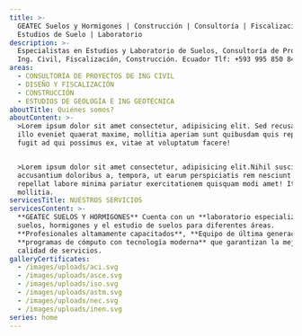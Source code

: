 ```yaml
---
title: >-
  GEATEC Suelos y Hormigones | Construcción | Consultoría | Fiscalización |
  Estudios de Suelo | Laboratorio
description: >-
  Especialistas en Estudios y Laboratorio de Suelos, Consultoría de Proyectos de
  Ing. Civil, Fiscalización, Construcción. Ecuador Tlf: +593 995 850 844
areas:
  - CONSULTORÍA DE PROYECTOS DE ING CIVIL
  - DISEÑO Y FISCALIZACIÓN
  - CONSTRUCCIÓN
  - ESTUDIOS DE GEOLOGÍA E ING GEOTÉCNICA
aboutTitle: Quiénes somos?
aboutContent: >-
  >Lorem ipsum dolor sit amet consectetur, adipisicing elit. Sed recusandae sint
  illo eveniet quaerat maxime, mollitia aperiam sunt quibusdam quis repudiandae
  fugit ad qui possimus ex, vitae at voluptatum facere!


  >Lorem ipsum dolor sit amet consectetur, adipisicing elit.Nihil suscipit
  accusantium doloribus a, tempora, ut earum perspiciatis rem nesciunt velit
  repellat labore minima pariatur exercitationem quisquam modi amet! Itaque,
  mollitia.
servicesTitle: NUESTROS SERVICIOS
servicesContent: >-
  **GEATEC SUELOS Y HORMIGONES** Cuenta con un **laboratorio especializado** en
  suelos, hormigones y el estudio de suelos para diferentes áreas.
  **Profesionales altamamente capacitados**, **Equipo de última generación** y
  **programas de cómputo con tecnología moderna** que garantizan la mejor
  calidad de servicios.
galleryCertificates:
  - /images/uploads/aci.svg
  - /images/uploads/asce.svg
  - /images/uploads/iso.svg
  - /images/uploads/astm.svg
  - /images/uploads/nec.svg
  - /images/uploads/inen.svg
series: home
---
```


